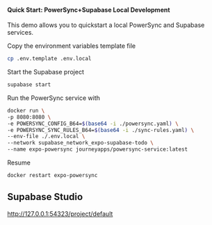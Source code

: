 #### Quick Start: PowerSync+Supabase Local Development

This demo allows you to quickstart a local PowerSync and Supabase services.

Copy the environment variables template file

```bash
cp .env.template .env.local
```

Start the Supabase project

```bash
supabase start
```

Run the PowerSync service with

```bash
docker run \
-p 8080:8080 \
-e POWERSYNC_CONFIG_B64=$(base64 -i ./powersync.yaml) \
-e POWERSYNC_SYNC_RULES_B64=$(base64 -i ./sync-rules.yaml) \
--env-file ./.env.local \
--network supabase_network_expo-supabase-todo \
--name expo-powersync journeyapps/powersync-service:latest
```

Resume

```bash
docker restart expo-powersync
```

## Supabase Studio

http://127.0.0.1:54323/project/default
